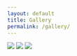 ```yaml
---
layout: default
title: Gallery
permalink: /gallery/
---
```



<link href="//cdn.rawgit.com/noelboss/featherlight/1.7.9/release/featherlight.min.css" type="text/css" rel="stylesheet" />
<script src="//code.jquery.com/jquery-latest.js"></script>
<script src="//cdn.rawgit.com/noelboss/featherlight/1.7.9/release/featherlight.min.js" type="text/javascript" charset="utf-8"></script>


<div id="images">
<a href="#" data-featherlight="{{site.baseurl}}/assets/img/gallery/IMG_1.JPG"><img src="{{site.baseurl}}/assets/img/gallery/IMG_1.JPG"></a>
<a href="#" data-featherlight="{{site.baseurl}}/assets/img/gallery/IMG_2.JPG"><img src="{{site.baseurl}}/assets/img/gallery/IMG_2.JPG"></a>
<a href="#" data-featherlight="{{site.baseurl}}/assets/img/gallery/IMG_3.JPG"><img src="{{site.baseurl}}/assets/img/gallery/IMG_3.JPG"></a>
</div>

<script type="text/javascript">
var folder = "/assets/img/gallery/";
var node = document.getElementById('images');
var html = "";
$.ajax({
    url : folder,
    success: function (data) {
    	console.log(data);
    	$("body").append("<section class='content'>");
        $(data).find("a").attr("href", function (i, val) {
            if( val.match(/\.(jpe?g|png|gif)$/) ) { 
            	//console.log("<img src='"+ folder + val +"'>");
                //$("body").append( "<img src='"+ folder + val +"'>" );
                html = html + "<img src='"+ folder + val +"'>";
            } 

        });
        node.innerHTML = html;
    }

});
</script>
